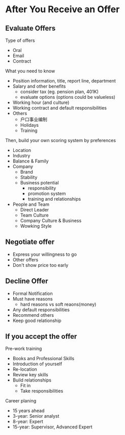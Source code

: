 # After You Receive an Offer

## Evaluate Offers

Type of offers

* Oral
* Email
* Contract

What you need to know

* Position information, title, report line, department
* Salary and other benefits
  * consider tax (eg. pension plan, 401K)
  * evaluate options (options could be valueless)
* Working hour (and culture)
* Working contract and default responsibilities
* Others
  * 户口事业编制
  * Holidays
  * Training

Then, build your own scoring system by preferences

* Location
* Industry
* Balance & Family
* Company
  * Brand
  * Stability
  * Business potential
    * responsibility
    * promotion system
    * training and relationships
* People and Team
  * Direct Leader
  * Team Culture
  * Company Culture & Business
  * Wowking Style

## Negotiate offer

* Express your willingness to go
* Other offers
* Don't show price too early

## Decline Offer

* Formal Notification
* Must have reasons
  * hard reasons vs soft reaons(money)
* Any default responsibilities
* Recommend others
* Keep good relationship

## If you accept the offer

Pre-work training 

* Books and Professional Skills
* Introduction of yourself
* Re-location
* Review key skills
* Build relationships
  * Fit in
  * Take responsibilities

Career planing

* 15 years ahead
* 3-year: Senior analyst
* 8-year: Expert
* 15-year: Supervisor, Advanced Expert
